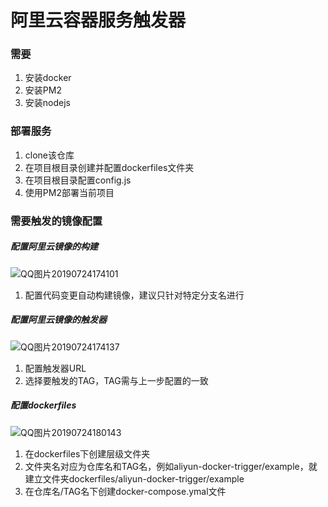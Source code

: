 # 阿里云容器服务触发器

### 需要
1. 安装docker
1. 安装PM2
1. 安装nodejs

### 部署服务
1. clone该仓库
1. 在项目根目录创建并配置dockerfiles文件夹
1. 在项目根目录配置config.js
1. 使用PM2部署当前项目

### 需要触发的镜像配置

##### 配置阿里云镜像的构建
![QQ图片20190724174101](https://user-images.githubusercontent.com/7960859/62024400-66292b00-b207-11e9-87a5-56fcba119519.png)
1. 配置代码变更自动构建镜像，建议只针对特定分支名进行

##### 配置阿里云镜像的触发器
![QQ图片20190724174137](https://user-images.githubusercontent.com/7960859/62024401-675a5800-b207-11e9-926d-400ea9b3a885.png)
1. 配置触发器URL
1. 选择要触发的TAG，TAG需与上一步配置的一致

##### 配置dockerfiles
![QQ图片20190724180143](https://user-images.githubusercontent.com/7960859/62024402-69241b80-b207-11e9-8694-f8a0f679d2b1.png)
1. 在dockerfiles下创建层级文件夹
1. 文件夹名对应为仓库名和TAG名，例如aliyun-docker-trigger/example，就建立文件夹dockerfiles/aliyun-docker-trigger/example
1. 在仓库名/TAG名下创建docker-compose.ymal文件